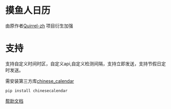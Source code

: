 # 摸鱼人日历

由原作者[Quirrel-zh](https://github.com/Quirrel-zh/astrbot_plugin_moyuren) 项目衍生加强

# 支持

支持自定义时间时区，自定义api,自定义检测间隔，支持立即发送，支持节假日定时发送。

需安装第三方库[chinese_calendar](https://github.com/LKI/chinese-calendar)
```
pip install chinesecalendar
```

[帮助文档](https://github.com/gsh15/astrbot_plugin_moyuren/tree/master)
